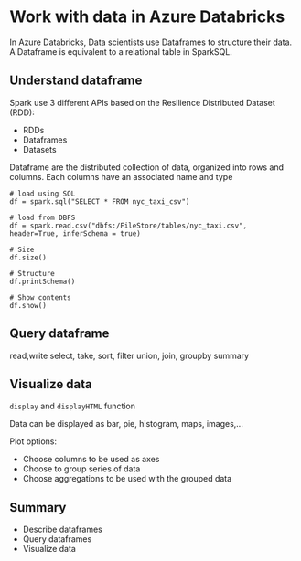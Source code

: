 # Work with data in Azure Databricks

In Azure Databricks, Data scientists use Dataframes to structure their data. A Dataframe is equivalent to a relational table in SparkSQL.

## Understand dataframe

Spark use 3 different APIs based on the Resilience Distributed Dataset (RDD):
- RDDs
- Dataframes
- Datasets

Dataframe are the distributed collection of data, organized into rows and columns. Each columns have an associated name and type

    # load using SQL
    df = spark.sql("SELECT * FROM nyc_taxi_csv")

    # load from DBFS
    df = spark.read.csv("dbfs:/FileStore/tables/nyc_taxi.csv", header=True, inferSchema = true)

    # Size
    df.size()

    # Structure
    df.printSchema()

    # Show contents
    df.show()

## Query dataframe

read,write
select, take, sort, filter
union, join, groupby
summary

## Visualize data

`display` and `displayHTML` function

Data can be displayed as bar, pie, histogram, maps, images,...

Plot options:
- Choose columns to be used as axes
- Choose to group series of data
- Choose aggregations to be used with the grouped data

## Summary

- Describe dataframes
- Query dataframes
- Visualize data
